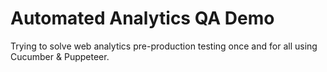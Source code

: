 # Automated Analytics QA Demo

Trying to solve web analytics pre-production testing once and for all using Cucumber &amp; Puppeteer.